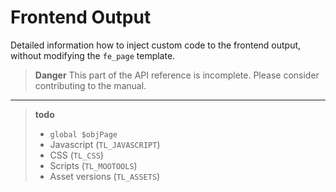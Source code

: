 
# Frontend Output

Detailed information how to inject custom code to the frontend output,
without modifying the `fe_page` template.

> **Danger** This part of the API reference is incomplete. Please consider contributing to the manual.

---

> **todo** 
> * `global $objPage`
> * Javascript (`TL_JAVASCRIPT`)
> * CSS (`TL_CSS`)
> * Scripts (`TL_MOOTOOLS`)
> * Asset versions (`TL_ASSETS`)
